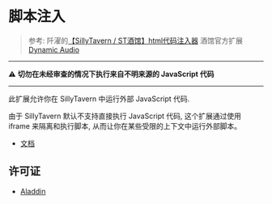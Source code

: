# 脚本注入

> 参考:
阡濯的[【SillyTavern / ST酒馆】html代码注入器](https://greasyfork.org/zh-CN/scripts/503174-sillytavern-st%E9%85%92%E9%A6%86-html%E4%BB%A3%E7%A0%81%E6%B3%A8%E5%85%A5%E5%99%A8)
酒馆官方扩展 [Dynamic Audio](https://github.com/SillyTavern/Extension-Audio)

---

⚠ **切勿在未经审查的情况下执行来自不明来源的 JavaScript 代码**

---

此扩展允许你在 SillyTavern 中运行外部 JavaScript 代码.

由于 SillyTavern 默认不支持直接执行 JavaScript 代码, 这个扩展通过使用 iframe 来隔离和执行脚本, 从而让你在某些受限的上下文中运行外部脚本。

- [文档](https://n0vi028.github.io/JS-Slash-Runner-Doc/)

## 许可证

- [Aladdin](LICENSE)
